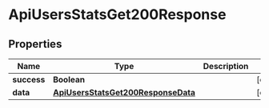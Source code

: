 

# ApiUsersStatsGet200Response


## Properties

| Name | Type | Description | Notes |
|------------ | ------------- | ------------- | -------------|
|**success** | **Boolean** |  |  [optional] |
|**data** | [**ApiUsersStatsGet200ResponseData**](ApiUsersStatsGet200ResponseData.md) |  |  [optional] |



